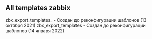 ## All templates zabbix


zbx_export_templates_ - Создан до реконфигурации шаблонов (13 октября 2021)
zbx_export_templates - Создан до реконфигурации шаблонов (14 января 2022)